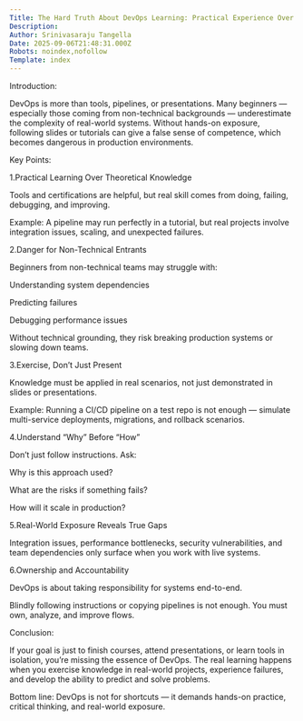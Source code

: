 ```yaml
---
Title: The Hard Truth About DevOps Learning: Practical Experience Over Presentations
Description: 
Author: Srinivasaraju Tangella
Date: 2025-09-06T21:48:31.000Z
Robots: noindex,nofollow
Template: index
---
```

<p>Introduction:</p>

<p>DevOps is more than tools, pipelines, or presentations. Many beginners — especially those coming from non-technical backgrounds — underestimate the complexity of real-world systems. Without hands-on exposure, following slides or tutorials can give a false sense of competence, which becomes dangerous in production environments.</p>

<p>Key Points:</p>

<p>1.Practical Learning Over Theoretical Knowledge</p>

<p>Tools and certifications are helpful, but real skill comes from doing, failing, debugging, and improving.</p>

<p>Example: A pipeline may run perfectly in a tutorial, but real projects involve integration issues, scaling, and unexpected failures.</p>

<p>2.Danger for Non-Technical Entrants</p>

<p>Beginners from non-technical teams may struggle with:</p>

<p>Understanding system dependencies</p>

<p>Predicting failures</p>

<p>Debugging performance issues</p>

<p>Without technical grounding, they risk breaking production systems or slowing down teams.</p>

<p>3.Exercise, Don’t Just Present</p>

<p>Knowledge must be applied in real scenarios, not just demonstrated in slides or presentations.</p>

<p>Example: Running a CI/CD pipeline on a test repo is not enough — simulate multi-service deployments, migrations, and rollback scenarios.</p>

<p>4.Understand “Why” Before “How”</p>

<p>Don’t just follow instructions. Ask:</p>

<p>Why is this approach used?</p>

<p>What are the risks if something fails?</p>

<p>How will it scale in production?</p>

<p>5.Real-World Exposure Reveals True Gaps</p>

<p>Integration issues, performance bottlenecks, security vulnerabilities, and team dependencies only surface when you work with live systems.</p>

<p>6.Ownership and Accountability</p>

<p>DevOps is about taking responsibility for systems end-to-end.</p>

<p>Blindly following instructions or copying pipelines is not enough. You must own, analyze, and improve flows.</p>

<p>Conclusion:</p>

<p>If your goal is just to finish courses, attend presentations, or learn tools in isolation, you’re missing the essence of DevOps. The real learning happens when you exercise knowledge in real-world projects, experience failures, and develop the ability to predict and solve problems.</p>

<p>Bottom line: DevOps is not for shortcuts — it demands hands-on practice, critical thinking, and real-world exposure.</p>

